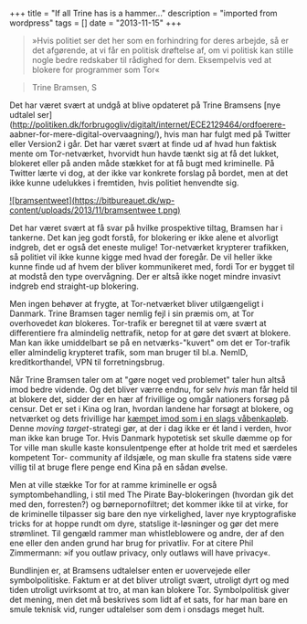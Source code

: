 +++
title = "If all Trine has is a hammer..."
description = "imported from wordpress"
tags = []
date = "2013-11-15"
+++

> »Hvis politiet ser det her som en forhindring for deres arbejde, så er det
afgørende, at vi får en politisk drøftelse af, om vi politisk kan stille nogle
bedre redskaber til rådighed for dem. Eksempelvis ved at blokere for
programmer som Tor«

>

> Trine Bramsen, S

Det har været svært at undgå at blive opdateret på Trine Bramsens [nye udtalel
ser](http://politiken.dk/forbrugogliv/digitalt/internet/ECE2129464/ordfoerere-
aabner-for-mere-digital-overvaagning/), hvis man har fulgt med på Twitter
eller Version2 i går. Det har været svært at finde ud af hvad hun faktisk
mente om Tor-netværket, hvorvidt hun havde tænkt sig at få det lukket,
blokeret eller på anden måde stækket for at få bugt med kriminelle. På Twitter
lærte vi dog, at der ikke var konkrete forslag på bordet, men at det ikke
kunne udelukkes i fremtiden, hvis politiet henvendte sig.

[![bramsentweet](https://bitbureauet.dk/wp-content/uploads/2013/11/bramsentwee
t.png)](https://twitter.com/Trinebramsen/status/400932960532058112)

Det har været svært at få svar på hvilke prospektive tiltag, Bramsen har i
tankerne. Det kan jeg godt forstå, for blokering er ikke alene et alvorligt
indgreb, det er også det eneste mulige! Tor-netværket krypterer trafikken, så
politiet vil ikke kunne kigge med hvad der foregår. De vil heller ikke kunne
finde ud af hvem der bliver kommunikeret med, fordi Tor er bygget til at
modstå den type overvågning. Der er altså ikke noget mindre invasivt indgreb
end straight-up blokering.

Men ingen behøver at frygte, at Tor-netværket bliver utilgængeligt i Danmark.
Trine Bramsen tager nemlig fejl i sin præmis om, at Tor overhovedet _kan_
blokeres. Tor-trafik er beregnet til at være svært at differentiere fra
almindelig nettrafik, netop for at gøre det svært at blokere. Man kan ikke
umiddelbart se på en netværks-"kuvert" om det er Tor-trafik eller almindelig
krypteret trafik, som man bruger til bl.a. NemID, kreditkorthandel, VPN til
forretningsbrug.

Når Trine Bramsen taler om at "gøre noget ved problemet" taler hun altså imod
bedre vidende. Og det bliver værre endnu, for selv _hvis_ man får held til at
blokere det, sidder der en hær af frivillige og omgår nationers forsøg på
censur. Det er set i Kina og Iran, hvordan landene har forsøgt at blokere, og
netværket og dets frivillige har [kæmpet imod som i en slags
våbenkapløb](https://www.youtube.com/watch?v=DX46Qv_b7F4). Denne _moving
target_-strategi gør, at der i dag ikke er ét land i verden, hvor man ikke kan
bruge Tor. Hvis Danmark hypotetisk set skulle dæmme op for Tor ville man
skulle kaste konsulentpenge efter at holde trit med et særdeles kompetent Tor-
community af ildsjæle, og man skulle fra statens side være villig til at bruge
flere penge end Kina på en sådan øvelse.

Men at ville stække Tor for at ramme kriminelle er også symptombehandling, i
stil med The Pirate Bay-blokeringen (hvordan gik det med den, forresten?) og
børnepornofiltret; det kommer ikke til at virke, for de kriminelle tilpasser
sig bare den nye virkelighed, laver nye kryptografiske tricks for at hoppe
rundt om dyre, statslige it-løsninger og gør det mere strømlinet. Til gengæld
rammer man whistleblowere og andre, der af den ene eller den anden grund har
brug for privatliv. For at citere Phil Zimmermann: »if you outlaw privacy,
only outlaws will have privacy«.

Bundlinjen er, at Bramsens udtalelser enten er uovervejede eller
symbolpolitiske. Faktum er at det bliver utroligt svært, utroligt dyrt og med
tiden utroligt uvirksomt at tro, at man kan blokere Tor. Symbolpolitisk giver
det mening, men det må beskrives som lidt af et sats, for har man bare en
smule teknisk vid, runger udtalelser som dem i onsdags meget hult.

